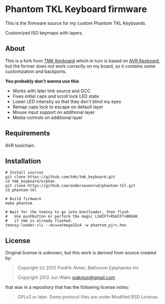 # Phantom TKL Keyboard firmware

This is the firmware source for my custom Phantom TKL Keyboards.

Customized ISO keymaps with layers.

## About

This is a fork from [TMK Keyboard](https://github.com/tmk/tmk_keyboard) which in turn is based on [AVR Keyboard](https://github.com/BathroomEpiphanies/AVR-Keyboard),
but the former does not work correctly on my board, so it contains some customization and backports.

**You probably don't wanna use this**

* Works with later tmk source and GCC
* Fixes initial caps and scroll lock LED state
* Lower LED intensity so that they don't blind my eyes
* Remap caps lock to escape on default layer
* Mouse input support on additional layer
* Media controls on additional layer

## Requirements

AVR toolchain.

## Installation

```shell
# Install sources
git clone https://github.com/tmk/tmk_keyboard.git
cd tmk_keyboard/orphan
git clone https://github.com/andersevenrud/phantom-tkl.git
cd phantom-tkl

# Build firmware
make phantom

# Wait for the teensy to go into bootloader, then flash
#   Use pushbutton or perform the magic LSHIFT+RSHIFT+BREAK
#   if tmk is already flashed.
teensy-loader-cli --mcu=atmega32u4 -w phantom_pjrc.hex
```

## License

Original license is unknown, but this work is derived from source created by:

> Copyright (c) 2012 Fredrik Atmer, Bathroom Epiphanies Inc

> Copyright 2012 Jun Wako <wakojun@gmail.com>

that was in a repository that has the following license notes:

> GPLv2 or later. Some protocol files are under Modified BSD License.

